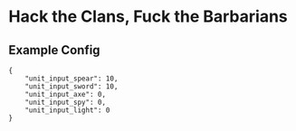 # Hack the Clans, Fuck the Barbarians

## Example Config
```
{
    "unit_input_spear": 10,
    "unit_input_sword": 10,
    "unit_input_axe": 0, 
    "unit_input_spy": 0, 
    "unit_input_light": 0
}
```